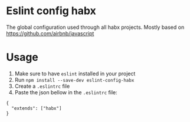 # Eslint config habx

The global configuration used through all habx projects.
Mostly based on https://github.com/airbnb/javascript

# Usage

1) Make sure to have `eslint` installed in your project
2) Run `npm install --save-dev eslint-config-habx`
3) Create a `.eslintrc` file
4) Paste the json bellow in the `.eslintrc` file:

```
{
  "extends": ["habx"]
}
```
